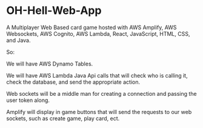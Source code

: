 # OH-Hell-Web-App
A Multiplayer Web Based card game hosted with AWS Amplify, AWS Websockets, AWS Cognito, AWS Lambda, React, JavaScript, HTML, CSS, and Java.


So:

We will have AWS Dynamo Tables.

We will have AWS Lambda Java Api calls that will check who is calling it, check the database, and send the appropriate action.

Web sockets will be a middle man for creating a connection and passing the user token along.

Amplify will display in game buttons that will send the requests to our web sockets, such as create game, play card, ect.
